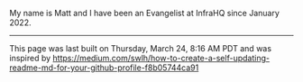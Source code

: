 My name is Matt and I have been an Evangelist at InfraHQ since January 2022.

------------
This page was last built on Thursday, March 24, 8:16 AM PDT and was inspired by https://medium.com/swlh/how-to-create-a-self-updating-readme-md-for-your-github-profile-f8b05744ca91